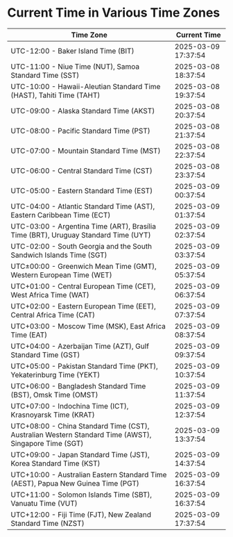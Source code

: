 # Current Time in Various Time Zones

| Time Zone | Current Time |
|-----------|--------------|
| UTC-12:00 - Baker Island Time (BIT) | 2025-03-09 17:37:54 |
| UTC-11:00 - Niue Time (NUT), Samoa Standard Time (SST) | 2025-03-08 18:37:54 |
| UTC-10:00 - Hawaii-Aleutian Standard Time (HAST), Tahiti Time (TAHT) | 2025-03-08 19:37:54 |
| UTC-09:00 - Alaska Standard Time (AKST) | 2025-03-08 20:37:54 |
| UTC-08:00 - Pacific Standard Time (PST) | 2025-03-08 21:37:54 |
| UTC-07:00 - Mountain Standard Time (MST) | 2025-03-08 22:37:54 |
| UTC-06:00 - Central Standard Time (CST) | 2025-03-08 23:37:54 |
| UTC-05:00 - Eastern Standard Time (EST) | 2025-03-09 00:37:54 |
| UTC-04:00 - Atlantic Standard Time (AST), Eastern Caribbean Time (ECT) | 2025-03-09 01:37:54 |
| UTC-03:00 - Argentina Time (ART), Brasília Time (BRT), Uruguay Standard Time (UYT) | 2025-03-09 02:37:54 |
| UTC-02:00 - South Georgia and the South Sandwich Islands Time (SGT) | 2025-03-09 03:37:54 |
| UTC±00:00 - Greenwich Mean Time (GMT), Western European Time (WET) | 2025-03-09 05:37:54 |
| UTC+01:00 - Central European Time (CET), West Africa Time (WAT) | 2025-03-09 06:37:54 |
| UTC+02:00 - Eastern European Time (EET), Central Africa Time (CAT) | 2025-03-09 07:37:54 |
| UTC+03:00 - Moscow Time (MSK), East Africa Time (EAT) | 2025-03-09 08:37:54 |
| UTC+04:00 - Azerbaijan Time (AZT), Gulf Standard Time (GST) | 2025-03-09 09:37:54 |
| UTC+05:00 - Pakistan Standard Time (PKT), Yekaterinburg Time (YEKT) | 2025-03-09 10:37:54 |
| UTC+06:00 - Bangladesh Standard Time (BST), Omsk Time (OMST) | 2025-03-09 11:37:54 |
| UTC+07:00 - Indochina Time (ICT), Krasnoyarsk Time (KRAT) | 2025-03-09 12:37:54 |
| UTC+08:00 - China Standard Time (CST), Australian Western Standard Time (AWST), Singapore Time (SGT) | 2025-03-09 13:37:54 |
| UTC+09:00 - Japan Standard Time (JST), Korea Standard Time (KST) | 2025-03-09 14:37:54 |
| UTC+10:00 - Australian Eastern Standard Time (AEST), Papua New Guinea Time (PGT) | 2025-03-09 16:37:54 |
| UTC+11:00 - Solomon Islands Time (SBT), Vanuatu Time (VUT) | 2025-03-09 16:37:54 |
| UTC+12:00 - Fiji Time (FJT), New Zealand Standard Time (NZST) | 2025-03-09 17:37:54 |
